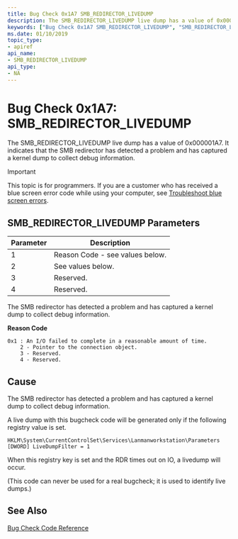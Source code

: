 ```yaml
---
title: Bug Check 0x1A7 SMB_REDIRECTOR_LIVEDUMP
description: The SMB_REDIRECTOR_LIVEDUMP live dump has a value of 0x000001A7. It indicates that the SMB redirector has detected a problem and has captured a kernel dump to collect debug information.
keywords: ["Bug Check 0x1A7 SMB_REDIRECTOR_LIVEDUMP", "SMB_REDIRECTOR_LIVEDUMP"]
ms.date: 01/10/2019
topic_type:
- apiref
api_name:
- SMB_REDIRECTOR_LIVEDUMP
api_type:
- NA
---
```


# Bug Check 0x1A7: SMB\_REDIRECTOR\_LIVEDUMP

The SMB\_REDIRECTOR\_LIVEDUMP live dump has a value of 0x000001A7. It indicates that the SMB redirector has detected a problem and has captured a kernel dump to collect debug information.


> [!IMPORTANT]
> This topic is for programmers. If you are a customer who has received a blue screen error code while using your computer, see [Troubleshoot blue screen errors](https://www.windows.com/stopcode).

 

## SMB\_REDIRECTOR\_LIVEDUMP Parameters

|Parameter|Description|
|--- |--- |
|1| Reason Code - see values below.|
|2| See values below.|
|3| Reserved.|
|4| Reserved.|

The SMB redirector has detected a problem and has captured a kernel dump to collect debug information.

**Reason Code**

```text
0x1 : An I/O failed to complete in a reasonable amount of time.
    2 - Pointer to the connection object.
    3 - Reserved.
    4 - Reserved.
```

## Cause

The SMB redirector has detected a problem and has captured a kernel dump to collect debug information.

A live dump with this bugcheck code will be generated only if the following registry value is set.

```registry
HKLM\System\CurrentControlSet\Services\Lanmanworkstation\Parameters [DWORD] LiveDumpFilter = 1
```

When this registry key is set and the RDR times out on IO, a livedump will occur.

(This code can never be used for a real bugcheck; it is used to identify live dumps.)

## See Also

[Bug Check Code Reference](bug-check-code-reference2.md)
